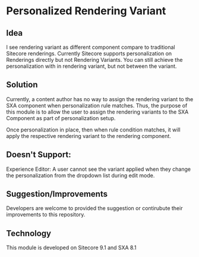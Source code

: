 # Personalized Rendering Variant

## Idea 

I see rendering variant as different component compare to traditional Sitecore renderings. Currently Sitecore supports personalization on Renderings directly but not Rendering Variants. You can still achieve the personalization with in rendering variant, but not between the variant.

## Solution

Currently, a content author has no way to assign the rendering variant to the SXA component when personalization rule matches. Thus, the purpose of this module is to allow the user to assign the rendering variants to the SXA Component as part of personalization setup.

Once personalization in place, then when rule condition matches, it will apply the respective rendering variant to the rendering component.


## Doesn't Support:

Experience Editor: A user cannot see the variant applied when they change the personalization from the dropdown list during edit mode.

## Suggestion/Improvements

Developers are welcome to provided the suggestion or contirubute their improvements to this repository.

## Technology

This module is developed on Sitecore 9.1 and SXA 8.1
